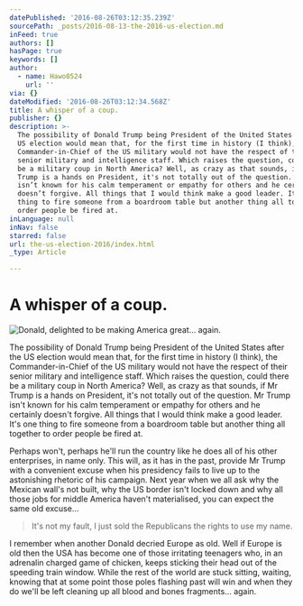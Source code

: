 ```yaml
---
datePublished: '2016-08-26T03:12:35.239Z'
sourcePath: _posts/2016-08-13-the-2016-us-election.md
inFeed: true
authors: []
hasPage: true
keywords: []
author:
  - name: Hawo0524
    url: ''
via: {}
dateModified: '2016-08-26T03:12:34.568Z'
title: A whisper of a coup.
publisher: {}
description: >-
  The possibility of Donald Trump being President of the United States after the
  US election would mean that, for the first time in history (I think), the
  Commander-in-Chief of the US military would not have the respect of their
  senior military and intelligence staff. Which raises the question, could there
  be a military coup in North America? Well, as crazy as that sounds, if Mr
  Trump is a hands on President, it's not totally out of the question. Mr Trump
  isn’t known for his calm temperament or empathy for others and he certainly
  doesn’t forgive. All things that I would think make a good leader. It's one
  thing to fire someone from a boardroom table but another thing all together to
  order people be fired at.
inLanguage: null
inNav: false
starred: false
url: the-us-election-2016/index.html
_type: Article

---
```

# A whisper of a coup.
![Donald, delighted to be making America great... again.](https://the-grid-user-content.s3-us-west-2.amazonaws.com/4665a219-8754-437d-9ee4-67bf3577dd2c.jpg)

The possibility of Donald Trump being President of the United States after the US election would mean that, for the first time in history (I think), the Commander-in-Chief of the US military would not have the respect of their senior military and intelligence staff. Which raises the question, could there be a military coup in North America? Well, as crazy as that sounds, if Mr Trump is a hands on President, it's not totally out of the question. Mr Trump isn't known for his calm temperament or empathy for others and he certainly doesn't forgive. All things that I would think make a good leader. It's one thing to fire someone from a boardroom table but another thing all together to order people be fired at.

Perhaps won't, perhaps he'll run the country like he does all of his other enterprises, in name only. This will, as it has in the past, provide Mr Trump with a convenient excuse when his presidency fails to live up to the astonishing rhetoric of his campaign. Next year when we all ask why the Mexican wall's not built, why the US border isn't locked down and why all those jobs for middle America haven't materialised, you can expect the same old excuse...

> It's not my fault, I just sold the Republicans the rights to use my name.

I remember when another Donald decried Europe as old. Well if Europe is old then the USA has become one of those irritating teenagers who, in an adrenalin charged game of chicken, keeps sticking their head out of the speeding train window. While the rest of the world are stuck sitting, waiting, knowing that at some point those poles flashing past will win and when they do we'll be left cleaning up all blood and bones fragments... again.